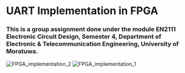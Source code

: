 # UART Implementation in FPGA

### This is a group assignment done under the module EN2111 Electronic Circuit Design, Semester 4, Department of Electronic & Telecommunication Engineering, University of Moratuwa.
![FPGA_implementation_2](https://github.com/LasithaAmarasinghe/UART-Implementation-in-FPGA/assets/106037441/4ae7d45a-a7f6-4b81-a7ee-f8a5093ec8c7)
![FPGA_implementation_1](https://github.com/LasithaAmarasinghe/UART-Implementation-in-FPGA/assets/106037441/8969af24-c3e0-4dd7-b030-180dc51fed0a)

